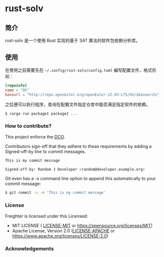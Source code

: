 # rust-solv

## 简介

rust-solv 是一个使用 Rust 实现的基于 SAT 算法的软件包依赖分析库。

## 使用

在使用之前需要先在 `~/.config/rust-solv/config.toml` 编写配置文件，格式形如：

```toml
[repoinfo]
name = "OS"
baseurl = "http://repo.openeuler.org/openEuler-22.03-LTS/OS/$basearch/"
```

之后便可以执行程序，查询在配置文件指定仓库中能否满足指定软件的依赖。

```
$ cargo run package1 package2 ...
```

### How to contribute?

This project enforce the [DCO](https://developercertificate.org).

Contributors sign-off that they adhere to these requirements by adding a Signed-off-by line to commit messages.

```bash
This is my commit message

Signed-off-by: Random J Developer <random@developer.example.org>
```

Git even has a -s command line option to append this automatically to your commit message:

```bash
$ git commit -s -m 'This is my commit message'
```

### License

Freighter is licensed under this Licensed:

* MIT LICENSE ( [LICENSE-MIT](LICENSE-MIT) or https://opensource.org/licenses/MIT)
* Apache License, Version 2.0 ([LICENSE-APACHE](LICENSE-APACHE) or https://www.apache.org/licenses/LICENSE-2.0)

### Acknowledgements
